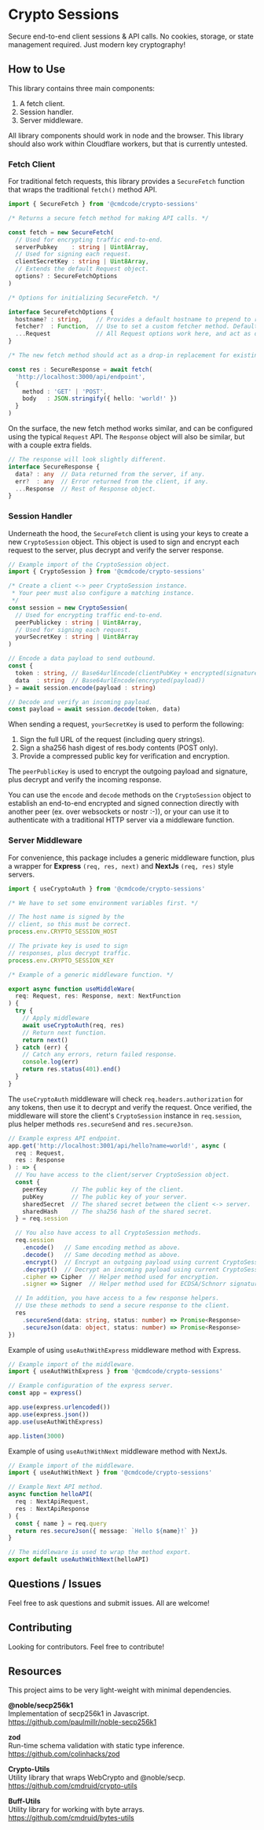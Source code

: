 # Crypto Sessions

Secure end-to-end client sessions & API calls. No cookies, storage, or state management required. Just modern key cryptography!

## How to Use

This library contains three main components: 

  1. A fetch client.
  2. Session handler.
  3. Server middleware.

All library components should work in node and the browser. This library should also work within Cloudflare workers, but that is currently untested.

### Fetch Client

For traditional fetch requests, this library provides a `SecureFetch` function that wraps the traditional `fetch()` method API.

```ts
import { SecureFetch } from '@cmdcode/crypto-sessions'

/* Returns a secure fetch method for making API calls. */

const fetch = new SecureFetch(
  // Used for encrypting traffic end-to-end.
  serverPubkey    : string | Uint8Array,
  // Used for signing each request.
  clientSecretKey : string | Uint8Array,
  // Extends the default Request object.
  options? : SecureFetchOptions
)

/* Options for initializing SecureFetch. */

interface SecureFetchOptions {
  hostname? : string,    // Provides a default hostname to prepend to requests.
  fetcher?  : Function,  // Use to set a custom fetcher method. Defaults to fetch.
  ...Request             // All Request options work here, and act as defaults.
}

/* The new fetch method should act as a drop-in replacement for existing fetch. */

const res : SecureResponse = await fetch(
  'http://localhost:3000/api/endpoint',
  { 
    method : 'GET' | 'POST',
    body   : JSON.stringify({ hello: 'world!' })
  }
)
```

On the surface, the new fetch method works similar, and can be configured using the typical `Request` API. The `Response` object will also be similar, but with a couple extra fields.

```ts
// The response will look slightly different.
interface SecureResponse {
  data? : any  // Data returned from the server, if any.
  err?  : any  // Error returned from the client, if any.
  ...Response  // Rest of Response object.
}
```

### Session Handler

Underneath the hood, the `SecureFetch` client is using your keys to create a new `CryptoSession` object. This object is used to sign and encrypt each request to the server, plus decrypt and verify the server response.

```ts
// Example import of the CryptoSession object.
import { CryptoSession } from '@cmdcode/crypto-sessions'

/* Create a client <-> peer CryptoSession instance.
 * Your peer must also configure a matching instance.
 */
const session = new CryptoSession(
  // Used for encrypting traffic end-to-end.
  peerPublickey : string | Uint8Array,
  // Used for signing each request.
  yourSecretKey : string | Uint8Array
)

// Encode a data payload to send outbound.
const { 
  token : string, // Base64urlEncode(clientPubKey + encrypted(signature))
  data  : string  // Base64urlEncode(encrypted(payload))
} = await session.encode(payload : string)

// Decode and verify an incoming payload.
const payload = await session.decode(token, data)
```

When sending a request, `yourSecretKey` is used to perform the following:
  1. Sign the full URL of the request (including query strings).
  2. Sign a sha256 hash digest of res.body contents (POST only).
  3. Provide a compressed public key for verification and encryption.

The `peerPublicKey` is used to encrypt the outgoing payload 
and signature, plus decrypt and verify the incoming response.

You can use the `encode` and `decode` methods on the `CryptoSession` object to establish an end-to-end encrypted and signed connection directly with another peer (ex. over websockets or nostr :-)), or your can use it to authenticate with a traditional HTTP server via a middleware function.

### Server Middleware

For convenience, this package includes a generic middleware function, plus a wrapper for **Express** `(req, res, next)` and **NextJs** `(req, res)` style servers.

```ts
import { useCryptoAuth } from '@cmdcode/crypto-sessions'

/* We have to set some environment variables first. */

// The host name is signed by the 
// client, so this must be correct.
process.env.CRYPTO_SESSION_HOST

// The private key is used to sign 
// responses, plus decrypt traffic.
process.env.CRYPTO_SESSION_KEY

/* Example of a generic middleware function. */

export async function useMiddleWare(
  req: Request, res: Response, next: NextFunction
) {
  try {
    // Apply middleware
    await useCryptoAuth(req, res)
    // Return next function.
    return next()
  } catch (err) {
    // Catch any errors, return failed response.
    console.log(err)
    return res.status(401).end()
  }
}
```

The `useCryptoAuth` middleware will check `req.headers.authorization` for any tokens, then use it to decrypt and verify the request. Once verified, the middleware will store the client's `CryptoSession` instance in `req.session`, plus helper methods `res.secureSend` and `res.secureJson`.

```ts
// Example express API endpoint.
app.get('http://localhost:3001/api/hello?name=world!', async (
  req : Request, 
  res : Response
) : => {
  // You have access to the client/server CryptoSession object.
  const {
    peerKey       // The public key of the client.
    pubKey        // The public key of your server.
    sharedSecret  // The shared secret between the client <-> server.
    sharedHash    // The sha256 hash of the shared secret.
  } = req.session

  // You also have access to all CryptoSession methods.
  req.session
    .encode()   // Same encoding method as above.
    .decode()   // Same decoding method as above.
    .encrypt()  // Encrypt an outgoing payload using current CryptoSession.
    .decrypt()  // Decrypt an incoming payload using current CryptoSession.
    .cipher => Cipher  // Helper method used for encryption. 
    .signer => Signer  // Helper method used for ECDSA/Schnorr signatures.

  // In addition, you have access to a few response helpers.
  // Use these methods to send a secure response to the client.
  res
    .secureSend(data: string, status: number) => Promise<Response>
    .secureJson(data: object, status: number) => Promise<Response>
})
```

Example of using `useAuthWithExpress` middleware method with Express.

```ts
// Example import of the middleware.
import { useAuthWithExpress } from '@cmdcode/crypto-sessions'

// Example configuration of the express server.
const app = express()

app.use(express.urlencoded())
app.use(express.json())
app.use(useAuthWithExpress)

app.listen(3000)
```

Example of using `useAuthWithNext` middleware method with NextJs.

```ts
// Example import of the middleware.
import { useAuthWithNext } from '@cmdcode/crypto-sessions'

// Example Next API method.
async function helloAPI(
  req : NextApiRequest, 
  res : NextApiResponse
) {
  const { name } = req.query
  return res.secureJson({ message: `Hello ${name}!` })
}

// The middleware is used to wrap the method export.
export default useAuthWithNext(helloAPI)
```

## Questions / Issues
Feel free to ask questions and submit issues. All are welcome!

## Contributing
Looking for contributors. Feel free to contribute!

## Resources

This project aims to be very light-weight with minimal dependencies.

**@noble/secp256k1**  
Implementation of secp256k1 in Javascript.  
https://github.com/paulmillr/noble-secp256k1

**zod**  
Run-time schema validation with static type inference.  
https://github.com/colinhacks/zod

**Crypto-Utils**  
Utility library that wraps WebCrypto and @noble/secp.  
https://github.com/cmdruid/crypto-utils

**Buff-Utils**  
Utility library for working with byte arrays.  
https://github.com/cmdruid/bytes-utils
